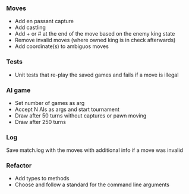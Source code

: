 ### Moves
* Add en passant capture
* Add castling
* Add + or # at the end of the move based on the enemy king state
* Remove invalid moves (where owned king is in check afterwards)
* Add coordinate(s) to ambiguos moves
### Tests
* Unit tests that re-play the saved games and fails if a move is illegal
### AI game
* Set number of games as arg
* Accept N AIs as args and start tournament
* Draw after 50 turns without captures or pawn moving
* Draw after 250 turns
### Log
Save match.log with the moves with additional info if a move was invalid
### Refactor
* Add types to methods
* Choose and follow a standard for the command line arguments 
